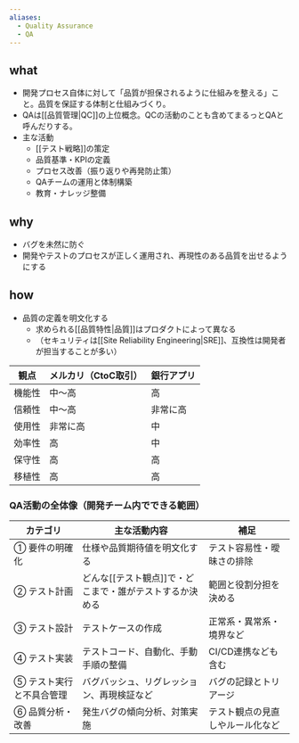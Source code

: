 ```yaml
---
aliases:
  - Quality Assurance
  - QA
---
```

## what
- 開発プロセス自体に対して「品質が担保されるように仕組みを整える」こと。品質を保証する体制と仕組みづくり。
- QAは[[品質管理|QC]]の上位概念。QCの活動のことも含めてまるっとQAと呼んだりする。
- 主な活動
	- [[テスト戦略]]の策定
	- 品質基準・KPIの定義
	- プロセス改善（振り返りや再発防止策）
	- QAチームの運用と体制構築
	- 教育・ナレッジ整備
## why
- バグを未然に防ぐ
- 開発やテストのプロセスが正しく運用され、再現性のある品質を出せるようにする
## how
- 品質の定義を明文化する
	- 求められる[[品質特性|品質]]はプロダクトによって異なる
	- （セキュリティは[[Site Reliability Engineering|SRE]]、互換性は開発者が担当することが多い）

| 観点  | メルカリ（CtoC取引） | 銀行アプリ |
| --- | ------------ | ----- |
| 機能性 | 中〜高          | 高     |
| 信頼性 | 中〜高          | 非常に高  |
| 使用性 | 非常に高         | 中     |
| 効率性 | 高            | 中     |
| 保守性 | 高            | 高     |
| 移植性 | 高            | 高     |
### QA活動の全体像（開発チーム内でできる範囲）

| カテゴリ          | 主な活動内容                         | 補足               |
| ------------- | ------------------------------ | ---------------- |
| ① 要件の明確化      | 仕様や品質期待値を明文化する                 | テスト容易性・曖昧さの排除    |
| ② テスト計画       | どんな[[テスト観点]]で・どこまで・誰がテストするか決める | 範囲と役割分担を決める      |
| ③ テスト設計       | テストケースの作成                      | 正常系・異常系・境界など     |
| ④ テスト実装       | テストコード、自動化、手動手順の整備             | CI/CD連携なども含む     |
| ⑤ テスト実行と不具合管理 | バグバッシュ、リグレッション、再現検証など          | バグの記録とトリアージ      |
| ⑥ 品質分析・改善     | 発生バグの傾向分析、対策実施                 | テスト観点の見直しやルール化など |